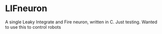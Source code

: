 # LIFneuron
A single Leaky Integrate and Fire neuron, written in C. Just testing. Wanted to use this to control robots 
